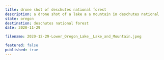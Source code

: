 ```yaml
---
title: drone shot of deschutes national forest
description: a drone shot of a lake a a mountain in deschutes national forest
state: oregon
destination: deschutes national forest
date: 2020-11-29

filename: 2020-12-29-Lower_Oregon_Lake__Lake_and_Mountain.jpeg

featured: false
published: true
---
```

